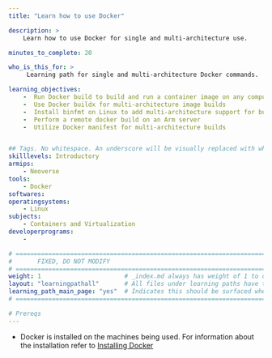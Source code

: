 ```yaml
---
title: "Learn how to use Docker" 

description: >
    Learn how to use Docker for single and multi-architecture use.

minutes_to_complete: 20

who_is_this_for: >
     Learning path for single and multi-architecture Docker commands.

learning_objectives:
    -  Run Docker build to build and run a container image on any computer supporting Docker
    -  Use Docker buildx for multi-architecture image builds
    -  Install binfmt on Linux to add multi-architecture support for buildx
    -  Perform a remote docker build on an Arm server
    -  Utilize Docker manifest for multi-architecture builds


## Tags. No whitespace. An underscore will be visually replaced with whitespace.
skilllevels: Introductory
armips:
    - Neoverse	
tools:
    - Docker
softwares:
operatingsystems:
    - Linux
subjects:
    - Containers and Virtualization
developerprograms:
    - 

# ================================================================================
#       FIXED, DO NOT MODIFY
# ================================================================================
weight: 1                       # _index.md always has weight of 1 to order correctly
layout: "learningpathall"       # All files under learning paths have this same wrapper
learning_path_main_page: "yes"  # Indicates this should be surfaced when looking for related content. Only set for _index.md of learning path content.
# ================================================================================

# Prereqs
---
```

- Docker is installed on the machines being used. For information about the installation refer to [Installing Docker](/install-tools/docker)

